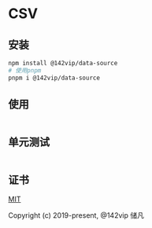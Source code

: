 # CSV

## 安装

```bash
npm install @142vip/data-source
# 使用pnpm
pnpm i @142vip/data-source
```

## 使用

```ts

```


## 单元测试

```ts

```


## 证书

[MIT](https://opensource.org/license/MIT)

Copyright (c) 2019-present, @142vip 储凡

